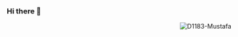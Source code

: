 ### Hi there 👋
<p align="right"> <img src="https://komarev.com/ghpvc/?username=czafersyuz"            alt="D1183-Mustafa" /> </p>

<!--
**czafersyuz/czafersyuz** is a ✨ _special_ ✨ repository because its `README.md` (this file) appears on your GitHub profile.

Here are some ideas to get you started:

- 🔭 I’m currently working on ...
- 🌱 I’m currently learning ...
- 👯 I’m looking to collaborate on ...
- 🤔 I’m looking for help with ...
- 💬 Ask me about ...
- 📫 How to reach me: ...
- 😄 Pronouns: ...
- ⚡ Fun fact: ...
-->
